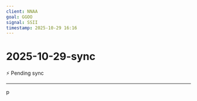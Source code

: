 ```yaml
---
client: NNAA
goal: GGOO
signal: SSII
timestamp: 2025-10-29 16:16
---
```


# 2025-10-29-sync

⚡ Pending sync




---
p